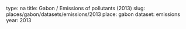 type: na
title: Gabon / Emissions of pollutants (2013)
slug: places/gabon/datasets/emissions/2013
place: gabon
dataset: emissions
year: 2013
